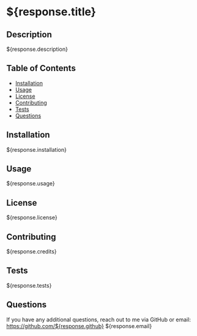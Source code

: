 # ${response.title}

## Description

${response.description}

## Table of Contents 

- [Installation](#installation)
- [Usage](#usage)
- [License](#license) 
- [Contributing](#contributing) 
- [Tests](#tests) 
- [Questions](#questions)  

## Installation

${response.installation}

## Usage

${response.usage} 

## License 

${response.license}

## Contributing 

${response.credits} 

## Tests 

${response.tests} 

## Questions 

If you have any additional questions, reach out to me via GitHub or email:
https://github.com/${response.github}
${response.email}


